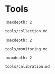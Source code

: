 # Tools

```{toctree}
:maxdepth: 2

tools/collection.md
```

```{toctree}
:maxdepth: 2

tools/monitoring.md
```

```{toctree}
:maxdepth: 2

tools/calibration.md
```
